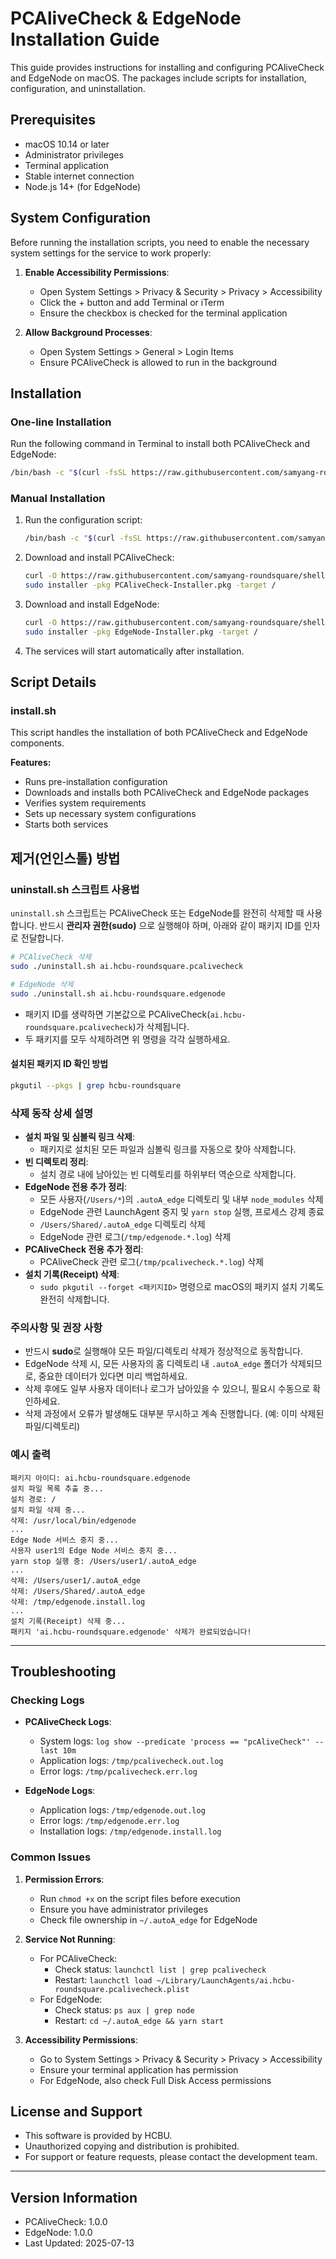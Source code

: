 # PCAliveCheck & EdgeNode Installation Guide

This guide provides instructions for installing and configuring PCAliveCheck and EdgeNode on macOS. The packages include scripts for installation, configuration, and uninstallation.

## Prerequisites
- macOS 10.14 or later
- Administrator privileges
- Terminal application
- Stable internet connection
- Node.js 14+ (for EdgeNode)

## System Configuration

Before running the installation scripts, you need to enable the necessary system settings for the service to work properly:

1. **Enable Accessibility Permissions**:
   - Open System Settings > Privacy & Security > Privacy > Accessibility
   - Click the + button and add Terminal or iTerm
   - Ensure the checkbox is checked for the terminal application

2. **Allow Background Processes**:
   - Open System Settings > General > Login Items
   - Ensure PCAliveCheck is allowed to run in the background

## Installation

### One-line Installation
Run the following command in Terminal to install both PCAliveCheck and EdgeNode:

```bash
/bin/bash -c "$(curl -fsSL https://raw.githubusercontent.com/samyang-roundsquare/shell4aws/main/pcm/install.sh)"
```

### Manual Installation
1. Run the configuration script:
   ```bash
   /bin/bash -c "$(curl -fsSL https://raw.githubusercontent.com/samyang-roundsquare/shell4aws/main/pcm/config.sh)"
   ```
2. Download and install PCAliveCheck:
   ```bash
   curl -O https://raw.githubusercontent.com/samyang-roundsquare/shell4aws/main/pcm/pkg/PCAliveCheck-Installer.pkg
   sudo installer -pkg PCAliveCheck-Installer.pkg -target /
   ```
3. Download and install EdgeNode:
   ```bash
   curl -O https://raw.githubusercontent.com/samyang-roundsquare/shell4aws/main/pcm/pkg/EdgeNode-Installer.pkg
   sudo installer -pkg EdgeNode-Installer.pkg -target /
   ```
4. The services will start automatically after installation.

## Script Details

### install.sh
This script handles the installation of both PCAliveCheck and EdgeNode components.

**Features:**
- Runs pre-installation configuration
- Downloads and installs both PCAliveCheck and EdgeNode packages
- Verifies system requirements
- Sets up necessary system configurations
- Starts both services

## 제거(언인스톨) 방법

### uninstall.sh 스크립트 사용법

`uninstall.sh` 스크립트는 PCAliveCheck 또는 EdgeNode를 완전히 삭제할 때 사용합니다. 반드시 **관리자 권한(sudo)** 으로 실행해야 하며, 아래와 같이 패키지 ID를 인자로 전달합니다.

```bash
# PCAliveCheck 삭제
sudo ./uninstall.sh ai.hcbu-roundsquare.pcalivecheck

# EdgeNode 삭제
sudo ./uninstall.sh ai.hcbu-roundsquare.edgenode
```

- 패키지 ID를 생략하면 기본값으로 PCAliveCheck(`ai.hcbu-roundsquare.pcalivecheck`)가 삭제됩니다.
- 두 패키지를 모두 삭제하려면 위 명령을 각각 실행하세요.

#### 설치된 패키지 ID 확인 방법
```bash
pkgutil --pkgs | grep hcbu-roundsquare
```

### 삭제 동작 상세 설명

- **설치 파일 및 심볼릭 링크 삭제**:
  - 패키지로 설치된 모든 파일과 심볼릭 링크를 자동으로 찾아 삭제합니다.
- **빈 디렉토리 정리**: 
  - 설치 경로 내에 남아있는 빈 디렉토리를 하위부터 역순으로 삭제합니다.
- **EdgeNode 전용 추가 정리**:
  - 모든 사용자(`/Users/*`)의 `.autoA_edge` 디렉토리 및 내부 `node_modules` 삭제
  - EdgeNode 관련 LaunchAgent 중지 및 `yarn stop` 실행, 프로세스 강제 종료
  - `/Users/Shared/.autoA_edge` 디렉토리 삭제
  - EdgeNode 관련 로그(`/tmp/edgenode.*.log`) 삭제
- **PCAliveCheck 전용 추가 정리**:
  - PCAliveCheck 관련 로그(`/tmp/pcalivecheck.*.log`) 삭제
- **설치 기록(Receipt) 삭제**:
  - `sudo pkgutil --forget <패키지ID>` 명령으로 macOS의 패키지 설치 기록도 완전히 삭제합니다.

### 주의사항 및 권장 사항
- 반드시 **sudo**로 실행해야 모든 파일/디렉토리 삭제가 정상적으로 동작합니다.
- EdgeNode 삭제 시, 모든 사용자의 홈 디렉토리 내 `.autoA_edge` 폴더가 삭제되므로, 중요한 데이터가 있다면 미리 백업하세요.
- 삭제 후에도 일부 사용자 데이터나 로그가 남아있을 수 있으니, 필요시 수동으로 확인하세요.
- 삭제 과정에서 오류가 발생해도 대부분 무시하고 계속 진행합니다. (예: 이미 삭제된 파일/디렉토리)

### 예시 출력
```
패키지 아이디: ai.hcbu-roundsquare.edgenode
설치 파일 목록 추출 중...
설치 경로: /
설치 파일 삭제 중...
삭제: /usr/local/bin/edgenode
...
Edge Node 서비스 중지 중...
사용자 user1의 Edge Node 서비스 중지 중...
yarn stop 실행 중: /Users/user1/.autoA_edge
...
삭제: /Users/user1/.autoA_edge
삭제: /Users/Shared/.autoA_edge
삭제: /tmp/edgenode.install.log
...
설치 기록(Receipt) 삭제 중...
패키지 'ai.hcbu-roundsquare.edgenode' 삭제가 완료되었습니다!
```

---

## Troubleshooting

### Checking Logs
- **PCAliveCheck Logs**:
  - System logs: `log show --predicate 'process == "pcAliveCheck"' --last 10m`
  - Application logs: `/tmp/pcalivecheck.out.log`
  - Error logs: `/tmp/pcalivecheck.err.log`

- **EdgeNode Logs**:
  - Application logs: `/tmp/edgenode.out.log`
  - Error logs: `/tmp/edgenode.err.log`
  - Installation logs: `/tmp/edgenode.install.log`

### Common Issues
1. **Permission Errors**:
   - Run `chmod +x` on the script files before execution
   - Ensure you have administrator privileges
   - Check file ownership in `~/.autoA_edge` for EdgeNode

2. **Service Not Running**:
   - For PCAliveCheck:
     - Check status: `launchctl list | grep pcalivecheck`
     - Restart: `launchctl load ~/Library/LaunchAgents/ai.hcbu-roundsquare.pcalivecheck.plist`
   - For EdgeNode:
     - Check status: `ps aux | grep node`
     - Restart: `cd ~/.autoA_edge && yarn start`

3. **Accessibility Permissions**:
   - Go to System Settings > Privacy & Security > Privacy > Accessibility
   - Ensure your terminal application has permission
   - For EdgeNode, also check Full Disk Access permissions

## License and Support
- This software is provided by HCBU.
- Unauthorized copying and distribution is prohibited.
- For support or feature requests, please contact the development team.

---

## Version Information
- PCAliveCheck: 1.0.0
- EdgeNode: 1.0.0
- Last Updated: 2025-07-13